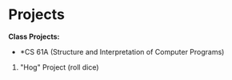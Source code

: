 # Projects
**Class Projects:**
  - *CS 61A (Structure and Interpretation of Computer Programs)
  1. "Hog" Project (roll dice)
